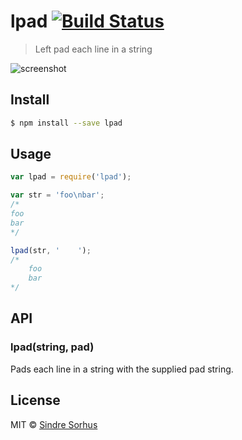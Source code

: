 # lpad [![Build Status](https://travis-ci.org/sindresorhus/lpad.svg?branch=master)](https://travis-ci.org/sindresorhus/lpad)

> Left pad each line in a string

![screenshot](screenshot.png)


## Install

```sh
$ npm install --save lpad
```

## Usage

```js
var lpad = require('lpad');

var str = 'foo\nbar';
/*
foo
bar
*/

lpad(str, '    ');
/*
    foo
    bar
*/
```


## API

### lpad(string, pad)

Pads each line in a string with the supplied pad string.


## License

MIT © [Sindre Sorhus](http://sindresorhus.com)

